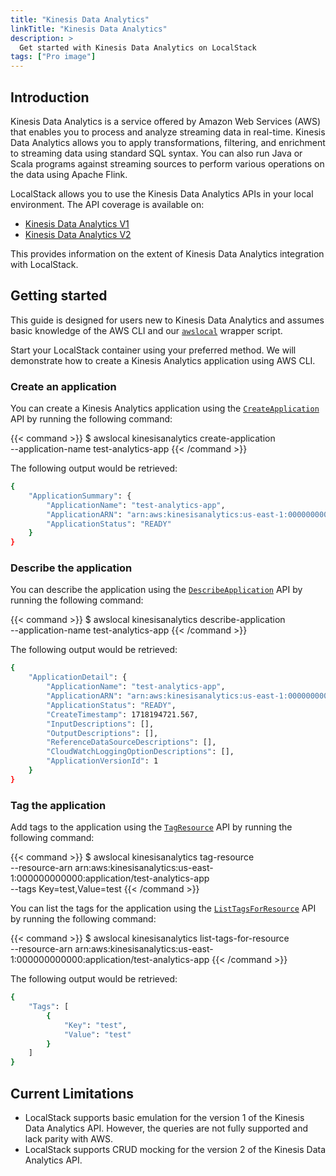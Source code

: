 ```yaml
---
title: "Kinesis Data Analytics"
linkTitle: "Kinesis Data Analytics"
description: >
  Get started with Kinesis Data Analytics on LocalStack
tags: ["Pro image"]
---
```


## Introduction

Kinesis Data Analytics is a service offered by Amazon Web Services (AWS) that enables you to process and analyze streaming data in real-time.
Kinesis Data Analytics allows you to apply transformations, filtering, and enrichment to streaming data using standard SQL syntax.
You can also run Java or Scala programs against streaming sources to perform various operations on the data using Apache Flink.

LocalStack allows you to use the Kinesis Data Analytics APIs in your local environment.
The API coverage is available on:

* [Kinesis Data Analytics V1](https://docs.localstack.cloud/references/coverage/coverage_kinesisanalytics/)
* [Kinesis Data Analytics V2](https://docs.localstack.cloud/references/coverage/coverage_kinesisanalyticsv2/)

This provides information on the extent of Kinesis Data Analytics integration with LocalStack.

## Getting started

This guide is designed for users new to Kinesis Data Analytics and assumes basic knowledge of the AWS CLI and our [`awslocal`](https://github.com/localstack/awscli-local) wrapper script.

Start your LocalStack container using your preferred method.
We will demonstrate how to create a Kinesis Analytics application using AWS CLI.

### Create an application

You can create a Kinesis Analytics application using the [`CreateApplication`](https://docs.aws.amazon.com/kinesisanalytics/latest/APIReference/API_CreateApplication.html) API by running the following command:

{{< command >}}
$ awslocal kinesisanalytics create-application \
    --application-name test-analytics-app
{{< /command >}}

The following output would be retrieved:

```bash
{
    "ApplicationSummary": {
        "ApplicationName": "test-analytics-app",
        "ApplicationARN": "arn:aws:kinesisanalytics:us-east-1:000000000000:application/test-analytics-app",
        "ApplicationStatus": "READY"
    }
}
```

### Describe the application

You can describe the application using the [`DescribeApplication`](https://docs.aws.amazon.com/kinesisanalytics/latest/APIReference/API_DescribeApplication.html) API by running the following command:

{{< command >}}
$ awslocal kinesisanalytics describe-application \
    --application-name test-analytics-app
{{< /command >}}

The following output would be retrieved:

```bash
{
    "ApplicationDetail": {
        "ApplicationName": "test-analytics-app",
        "ApplicationARN": "arn:aws:kinesisanalytics:us-east-1:000000000000:application/test-analytics-app",
        "ApplicationStatus": "READY",
        "CreateTimestamp": 1718194721.567,
        "InputDescriptions": [],
        "OutputDescriptions": [],
        "ReferenceDataSourceDescriptions": [],
        "CloudWatchLoggingOptionDescriptions": [],
        "ApplicationVersionId": 1
    }
}
```

### Tag the application

Add tags to the application using the [`TagResource`](https://docs.aws.amazon.com/kinesisanalytics/latest/APIReference/API_TagResource.html) API by running the following command:

{{< command >}}
$ awslocal kinesisanalytics tag-resource \
    --resource-arn arn:aws:kinesisanalytics:us-east-1:000000000000:application/test-analytics-app \
    --tags Key=test,Value=test
{{< /command >}}

You can list the tags for the application using the [`ListTagsForResource`](https://docs.aws.amazon.com/kinesisanalytics/latest/APIReference/API_ListTagsForResource.html) API by running the following command:

{{< command >}}
$ awslocal kinesisanalytics list-tags-for-resource \
    --resource-arn arn:aws:kinesisanalytics:us-east-1:000000000000:application/test-analytics-app
{{< /command >}}

The following output would be retrieved:

```bash
{
    "Tags": [
        {
            "Key": "test",
            "Value": "test"
        }
    ]
}
```

## Current Limitations

* LocalStack supports basic emulation for the version 1 of the Kinesis Data Analytics API.
  However, the queries are not fully supported and lack parity with AWS.
* LocalStack supports CRUD mocking for the version 2 of the Kinesis Data Analytics API.
